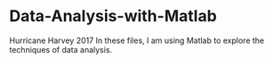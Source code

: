 # Data-Analysis-with-Matlab
Hurricane Harvey 2017 
In these files, I am using Matlab to explore the techniques of data analysis.
